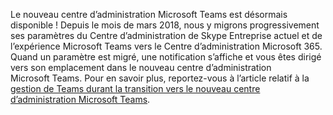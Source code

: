 Le nouveau centre d’administration Microsoft Teams est désormais disponible ! Depuis le mois de mars 2018, nous y migrons progressivement ses paramètres du Centre d’administration de Skype Entreprise actuel et de l’expérience Microsoft Teams vers le Centre d’administration Microsoft 365. Quand un paramètre est migré, une notification s’affiche et vous êtes dirigé vers son emplacement dans le nouveau centre d’administration Microsoft Teams. Pour en savoir plus, reportez-vous à l’article relatif à la [gestion de Teams durant la transition vers le nouveau centre d’administration Microsoft Teams](../manage-teams-skypeforbusiness-admin-center.md).
